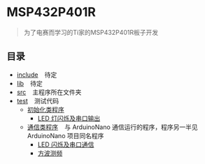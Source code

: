 # MSP432P401R
> 为了电赛而学习的Ti家的MSP432P401R板子开发

## 目录

- [include](include) &#x2002; 待定
- [lib](lib) &#x2002; 待定
- [src](src) &#x2002; 主程序所在文件夹
- [test](test) &#x2002; 测试代码
  - [初始化类程序](test/Init)
    - [LED 灯闪烁及串口输出](test/Init/LedBlinkAndSerialOut.cpp)
  - [通信类程序](test/Communication) &#x2002; 与 ArduinoNano 通信运行的程序，程序另一半见 ArduinoNano 项目同名程序
    - [LED 闪烁及串口通信](test/Communication/LedBlinkAndSerial.cpp)
    - [方波测频](test/Communication/SquareWaveFrequencyMeasurement.cpp)